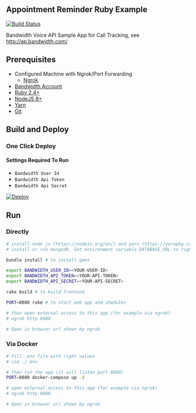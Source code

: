 ## Appointment Reminder Ruby Example

[![Build Status](https://travis-ci.org/BandwidthExamples/ruby-appointment-reminder.svg?branch=master)](https://travis-ci.org/BandwidthExamples/ruby-appointment-reminder)

Bandwidth Voice  API Sample App for Call Tracking, see http://ap.bandwidth.com/

## Prerequisites
- Configured Machine with Ngrok/Port Forwarding
  - [Ngrok](https://ngrok.com/)
- [Bandwidth Account](https://catapult.inetwork.com/pages/signup.jsf/?utm_medium=social&utm_source=github&utm_campaign=dtolb&utm_content=_)
- [Ruby 2.4+](https://www.ruby-lang.org)
- [NodeJS 8+](https://nodejs.org/en/)
- [Yarn](https://yarnpkg.com/)
- [Git](https://git-scm.com/)


## Build and Deploy

### One Click Deploy

#### Settings Required To Run
* ```Bandwidth User Id```
* ```Bandwidth Api Token```
* ```Bandwidth Api Secret```

[![Deploy](https://www.herokucdn.com/deploy/button.svg)](https://heroku.com/deploy)

## Run

### Directly

```bash
# install node js (https://nodejs.org/en/) and yarn (https://yarnpkg.com/)
# install or run mongodb. Set environment variable DATABASE_URL to right value for your mongodb instance

bundle install # to install gems

export BANDWIDTH_USER_ID=<YOUR-USER-ID>
export BANDWIDTH_API_TOKEN=<YOUR-API-TOKEN>
export BANDWIDTH_API_SECRET=<YOUR-API-SECRET>

rake build # to build frontend

PORT=8080 rake # to start web app and sheduler

# then open external access to this app (for example via ngrok)
# ngrok http 8080

# Open in browser url shown by ngrok

```

### Via Docker

```bash
# fill .env file with right values
# vim ./.env

# then run the app (it will listen port 8080)
PORT=8080 docker-compose up -d

# open external access to this app (for example via ngrok)
# ngrok http 8080

# Open in browser url shown by ngrok

```

